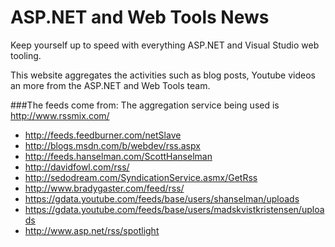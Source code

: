 # ASP.NET and Web Tools News

Keep yourself up to speed with everything ASP.NET and Visual Studio web tooling.

This website aggregates the activities such as blog posts, Youtube videos an more from the 
ASP.NET and Web Tools team.

###The feeds come from:
The aggregation service being used is http://www.rssmix.com/

* http://feeds.feedburner.com/netSlave
* http://blogs.msdn.com/b/webdev/rss.aspx
* http://feeds.hanselman.com/ScottHanselman
* http://davidfowl.com/rss/
* http://sedodream.com/SyndicationService.asmx/GetRss
* http://www.bradygaster.com/feed/rss/
* https://gdata.youtube.com/feeds/base/users/shanselman/uploads
* https://gdata.youtube.com/feeds/base/users/madskvistkristensen/uploads
* http://www.asp.net/rss/spotlight
